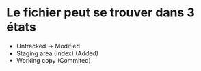 # Le fichier peut se trouver dans 3 états

- Untracked -> Modified
- Staging area (Index) (Added)
- Working copy (Commited)
